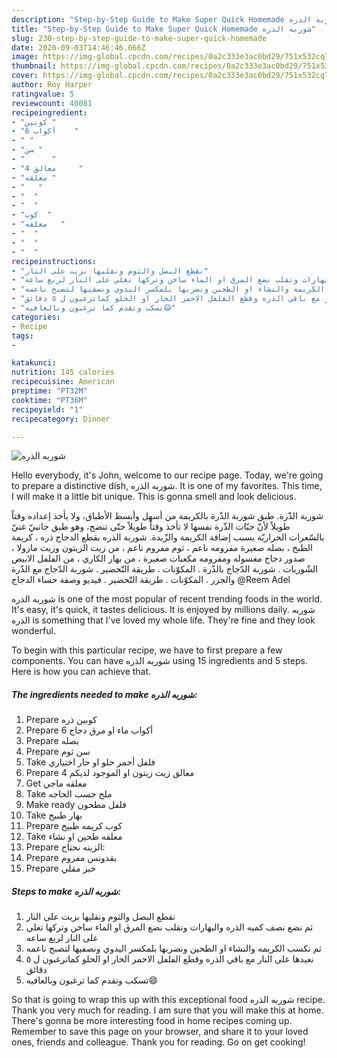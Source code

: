 ```yaml
---
description: "Step-by-Step Guide to Make Super Quick Homemade شوربه الذره"
title: "Step-by-Step Guide to Make Super Quick Homemade شوربه الذره"
slug: 230-step-by-step-guide-to-make-super-quick-homemade
date: 2020-09-03T14:46:46.066Z
image: https://img-global.cpcdn.com/recipes/0a2c333e3ac0bd29/751x532cq70/الصورة-الرئيسية-لوصفةشوربه-الذره.jpg
thumbnail: https://img-global.cpcdn.com/recipes/0a2c333e3ac0bd29/751x532cq70/الصورة-الرئيسية-لوصفةشوربه-الذره.jpg
cover: https://img-global.cpcdn.com/recipes/0a2c333e3ac0bd29/751x532cq70/الصورة-الرئيسية-لوصفةشوربه-الذره.jpg
author: Roy Harper
ratingvalue: 5
reviewcount: 40081
recipeingredient:
- "كوبين "
- "6 أكواب    "
- " "
- "سن "
- "      "
- "4 معالق     "
- "معلقه "
- "   "
- "  "
- "  "
- "كوب  "
- "معلقه   "
- "  "
- "  "
- "  "
recipeinstructions:
- "نقطع البصل والثوم ونقليها بزيت على النار"
- "ثم نضع نصف كميه الذره والبهارات وتقلب نضع المرق او الماء ساخن وتركها تغلي على النار لربع ساعه"
- "ثم نكسب الكريمه والنشاء او الطحين ونضربها بلمكسر اليدوي ونصفيها لتصبح ناعمه"
- "نعيدها على النار مع باقي الذره وقطع الفلفل الاحمر الحار او الحلو كماترغبون ل ٥ دقائق"
- "تسكب وتقدم كما ترغبون وبالعافيه😄"
categories:
- Recipe
tags:
- 

katakunci:  
nutrition: 145 calories
recipecuisine: American
preptime: "PT32M"
cooktime: "PT36M"
recipeyield: "1"
recipecategory: Dinner

---
```



![شوربه الذره](https://img-global.cpcdn.com/recipes/0a2c333e3ac0bd29/751x532cq70/الصورة-الرئيسية-لوصفةشوربه-الذره.jpg)

Hello everybody, it's John, welcome to our recipe page. Today, we're going to prepare a distinctive dish, شوربه الذره. It is one of my favorites. This time, I will make it a little bit unique. This is gonna smell and look delicious.

شوربة الذّرة. طبق شوربة الذّرة بالكريمة من أسهل وأبسط الأطباق، ولا يأخذ إعداده وقتاً طويلاً لأنّ حبّات الذّرة نفسها لا تأخذ وقتاً طويلاً حتّى تنضج، وهو طبق جانبيّ غنيّ بالسّعرات الحراريّة بسبب إضافة الكريمة والزّبدة. شوربة الذره بقطع الدجاج ذره ، كريمة الطبخ ، بصله صغيرة مفرومه ناعم ، ثوم مفروم ناعم ، من زيت الزيتون وزيت مازولا ، صدور دجاج مغسوله ومفرومه مكعبات صغيرة ، من بهار الكاري ، من الفلفل الابيص الشّوربات . شوربة الدّجاج بالذّرة . المكوّنات . طريقة التّحضير . شوربة الدّجاج مع الذّرة والجزر . المكوّنات . طريقة التّحضير . فيديو وصفة حساء الدجاج @Reem Adel

شوربه الذره is one of the most popular of recent trending foods in the world. It's easy, it's quick, it tastes delicious. It is enjoyed by millions daily. شوربه الذره is something that I've loved my whole life. They're fine and they look wonderful.


To begin with this particular recipe, we have to first prepare a few components. You can have شوربه الذره using 15 ingredients and 5 steps. Here is how you can achieve that.

<!--inarticleads1-->

##### The ingredients needed to make شوربه الذره:

1. Prepare كوبين ذره
1. Prepare 6 أكواب ماء او مرق دجاج
1. Prepare  بصله
1. Prepare سن ثوم
1. Take  فلفل أحمر حلو او حار اختياري
1. Prepare 4 معالق زيت زيتون او الموجود لديكم
1. Get معلقه ماجي
1. Take  ملح حسب الحاجه
1. Make ready  فلفل مطحون
1. Take  بهار طبيخ
1. Prepare كوب كريمه طبيخ
1. Take معلقه طحين او نشاء
1. Prepare  الزينه نحتاج:
1. Prepare  بقدونس مفروم
1. Prepare  خبز مقلي




<!--inarticleads2-->

##### Steps to make شوربه الذره:

1. نقطع البصل والثوم ونقليها بزيت على النار
1. ثم نضع نصف كميه الذره والبهارات وتقلب نضع المرق او الماء ساخن وتركها تغلي على النار لربع ساعه
1. ثم نكسب الكريمه والنشاء او الطحين ونضربها بلمكسر اليدوي ونصفيها لتصبح ناعمه
1. نعيدها على النار مع باقي الذره وقطع الفلفل الاحمر الحار او الحلو كماترغبون ل ٥ دقائق
1. تسكب وتقدم كما ترغبون وبالعافيه😄




So that is going to wrap this up with this exceptional food شوربه الذره recipe. Thank you very much for reading. I am sure that you will make this at home. There's gonna be more interesting food in home recipes coming up. Remember to save this page on your browser, and share it to your loved ones, friends and colleague. Thank you for reading. Go on get cooking!
